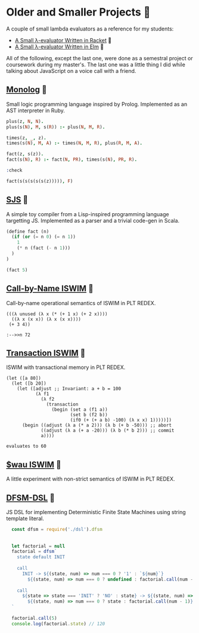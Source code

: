# Older and Smaller Projects :fallen_leaf:

A couple of small lambda evaluators as a reference for my students:

- [A Small λ-evaluator Written in Racket](https://gist.github.com/lambduli/b07c8ce55aa182e3c809f7814eb4feeb) :mushroom:
- [A Small λ-evaluator Written in Elm](https://gist.github.com/lambduli/aa3a1a5ac2716e13cf4351006f0ab559) :mushroom:


All of the following, except the last one, were done as a semestral project or coursework during my master's.
The last one was a little thing I did while talking about JavaScript on a voice call with a friend.

## [Monolog](https://github.com/lambduli/monolog) :maple_leaf:

Small logic programming language inspired by Prolog.
Implemented as an AST interpreter in Ruby.

```prolog
plus(z, N, N).
plus(s(N), M, s(R)) :- plus(N, M, R).

times(z, _, z).
times(s(N), M, A) :- times(N, M, R), plus(R, M, A).

fact(z, s(z)).
fact(s(N), R) :- fact(N, PR), times(s(N), PR, R).

:check

fact(s(s(s(s(s(z))))), F)
```

## [SJS](https://github.com/lambduli/sjs) :maple_leaf:

A simple toy compiler from a Lisp-inspired programming language targetting JS.
Implemented as a parser and a trivial code-gen in Scala.

```lisp
(define fact (n)
  (if (or (= n 0) (= n 1))
    1
    (* n (fact (- n 1)))
  )
)

(fact 5)
```


<!--
## [FeenyML](https://github.com/lambduli/FeenyML) :maple_leaf:

Interpreter and (incomplete) VM for a small programming language inspired by Feeny and ML.

```ml
function fact (num) ->
  if num == 0
  then 1
  else num * fact(num - 1);

fact(5)
```
-->


## [Call-by-Name ISWIM](https://gist.github.com/lambduli/662c6d934d3e8cd8670670d4468ee906) :mushroom:

Call-by-name operational semantics of ISWIM in PLT REDEX.

```
(((λ unused (λ x (* (+ 1 x) (+ 2 x))))
  ((λ x (x x)) (λ x (x x))))
 (+ 3 4))

:-->>n 72
```


## [Transaction ISWIM](https://gist.github.com/lambduli/1e5f7714fef5269fbd214c587ff29588) :mushroom:

ISWIM with transactional memory in PLT REDEX.

```
(let ([a 80])
  (let ([b 20])
    (let ([adjust ;; Invariant: a + b = 100
           (λ f1
             (λ f2
               (transaction
                 (begin (set a (f1 a))
                        (set b (f2 b))
                        (if0 (+ (+ a b) -100) (λ x x) 1)))))])
      (begin ((adjust (λ a (* a 2))) (λ b (+ b -50))) ;; abort
             ((adjust (λ a (+ a -20))) (λ b (* b 2))) ;; commit
             a))))

evaluates to 60
```


## [$wau ISWIM](https://gist.github.com/lambduli/7ab05d917518b666aa93e9cfee374eb1) :mushroom:

A little experiment with non-strict semantics of ISWIM in PLT REDEX.


## [DFSM-DSL](https://github.com/lambduli/dfsm-dsl) :mushroom:

JS DSL for implementing Deterministic Finite State Machines using string template literal.

```javascript
  const dfsm = require('./dsl').dfsm
  
  
  let factorial = null
  factorial = dfsm`
    state default INIT
    
    call
      INIT -> ${(state, num) => num === 0 ? '1' : `${num}`}
        ${(state, num) => num === 0 ? undefined : factorial.call(num - 1)} .
    
    call
      ${state => state === 'INIT' ? 'NO' : state} -> ${(state, num) => num === 0 ? state : `${Number(state) * num}`}
        ${(state, num) => num === 0 ? state : factorial.call(num - 1)} .
  `
  
  factorial.call(5)
  console.log(factorial.state) // 120
```
